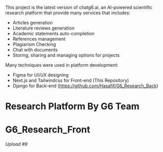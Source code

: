 This project is the latest version of chatg6.ai, an AI-powered scientific research platform that provide many services that includes:

- Articles generation
- Literature reviews generation
- Academic statements auto-completion
- References management
- Plagiarism Checking
- Chat with documents
- Storing, sharing and managing options for projects

Many techniques were used in platform development:

- Figma for UI/UX designing
- Next.js and Tailwindcss for Front-end (This Repository)
- Django for Back-end (https://github.com/Hasafif/G6_Research_Back)

# Research Platform By G6 Team

# G6_Research_Front

<h6>Upload #9</h6>
